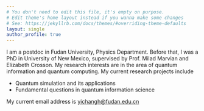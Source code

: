 ```yaml
---
# You don't need to edit this file, it's empty on purpose.
# Edit theme's home layout instead if you wanna make some changes
# See: https://jekyllrb.com/docs/themes/#overriding-theme-defaults
layout: single
author_profile: true
---
```


I am a postdoc in Fudan University, Physics Department. Before that, I was a PhD in University of New Mexico, supervised by Prof. Milad Marvian and Elizabeth Crosson. My research interests are in the area of quantum information and quantum computing.  My current research projects include

- Quantum simulation and its applications
- Fundamental questions in quantum information science

My current email address is yichangh@fudan.edu.cn
